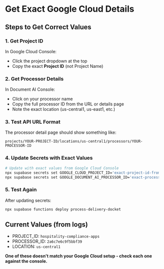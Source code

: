 # Get Exact Google Cloud Details

## Steps to Get Correct Values

### 1. Get Project ID
In Google Cloud Console:
- Click the project dropdown at the top
- Copy the exact **Project ID** (not Project Name)

### 2. Get Processor Details  
In Document AI Console:
- Click on your processor name
- Copy the full processor ID from the URL or details page
- Note the exact location (us-central1, us-east1, etc.)

### 3. Test API URL Format
The processor detail page should show something like:
```
projects/YOUR-PROJECT-ID/locations/us-central1/processors/YOUR-PROCESSOR-ID
```

### 4. Update Secrets with Exact Values
```bash
# Update with exact values from Google Cloud Console
npx supabase secrets set GOOGLE_CLOUD_PROJECT_ID='exact-project-id-from-console'
npx supabase secrets set GOOGLE_DOCUMENT_AI_PROCESSOR_ID='exact-processor-id-from-console'
```

### 5. Test Again
After updating secrets:
```bash
npx supabase functions deploy process-delivery-docket
```

## Current Values (from logs)
- PROJECT_ID: `hospitality-compliance-apps`
- PROCESSOR_ID: `2a6c7e6c9f5bbf39`
- LOCATION: `us-central1`

**One of these doesn't match your Google Cloud setup - check each one against the console.**